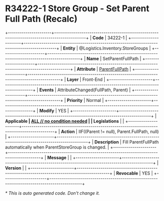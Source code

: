 ﻿---
erp.type: front-end-business-rule
erp.entity: Logistics.Inventory.StoreGroups
---

# R34222-1 Store Group - Set Parent Full Path (Recalc)
+----------------------+----------------------------------------------------------------------------------------------+
| **Code**             | 34222-1                                                                                      |
+----------------------+----------------------------------------------------------------------------------------------+
| **Entity**           | @Logistics.Inventory.StoreGroups                                                             |
+----------------------+----------------------------------------------------------------------------------------------+
| **Name**             | SetParentFullPath                                                                            |
+----------------------+----------------------------------------------------------------------------------------------+
| **Attribute**        | [ParentFullPath](../entities/Logistics.Inventory.StoreGroups.md#parentfullpath)              |
+----------------------+----------------------------------------------------------------------------------------------+
| **Layer**            | Front-End                                                                                    |
+----------------------+----------------------------------------------------------------------------------------------+
| **Events**           | AttributeChanged(FullPath, Parent)                                                           |
+----------------------+----------------------------------------------------------------------------------------------+
| **Priority**         | Normal                                                                                       |
+----------------------+----------------------------------------------------------------------------------------------+
| **Modify**           | YES                                                                                          |
+----------------------+----------------------------------------------------------------------------------------------+
| **Applicable         | [ALL // no condition needed](xref:applicable-legislations)                                   |
| Legislations**       |                                                                                              |
+----------------------+----------------------------------------------------------------------------------------------+
| **Action**           | IIF((Parent != null), Parent.FullPath, null)                                                 |
+----------------------+----------------------------------------------------------------------------------------------+
| **Description**      | Fill ParentFullPath automatically when ParentStoreGroup is changed.                          |
+----------------------+----------------------------------------------------------------------------------------------+
| **Message**          |                                                                                              |
+----------------------+----------------------------------------------------------------------------------------------+
| **Version**          |                                                                                              |
+----------------------+----------------------------------------------------------------------------------------------+
| **Revocable**        | YES                                                                                          |
+----------------------+----------------------------------------------------------------------------------------------+

*\* This is auto generated code. Don't change it.*
